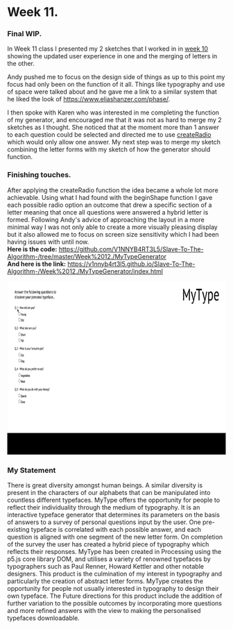 # Week 11.
### Final WIP.
In Week 11 class I presented my 2 sketches that I worked in in [week 10](https://github.com/V1NNYB4RT3L5/Slave-To-The-Algorithm-/tree/master/Week%2010.) showing the updated user experience in one and the merging of letters in the other. 

Andy pushed me to focus on the design side of things as up to this point my focus had only been on the function of it all. Things like typography and use of space were talked about and he gave me a link to a similar system that he liked the look of https://www.eliashanzer.com/phase/. 

I then spoke with Karen who was interested in me completing the function of my generator, and encouraged me that it was not as hard to merge my 2 sketches as I thought. She noticed that at the moment more than 1 answer to each question could be selected and directed me to use [createRadio](https://p5js.org/reference/#/p5/createRadio) which would only allow one answer. My next step was to merge my sketch combining the letter forms with my sketch of how the generator should function. 

### Finishing touches.
After applying the createRadio function the idea became a whole lot more achievable. Using what I had found with the beginShape function I gave each possible radio option an outcome that drew a specific section of a letter meaning that once all questions were answered a hybrid letter is formed. Following Andy's advice of approaching the layout in a more minimal way I was not only able to create a more visually pleasing display but it also allowed me to focus on screen size sensitivity which I had been having issues with until now.  <br/>
**Here is the code:** https://github.com/V1NNYB4RT3L5/Slave-To-The-Algorithm-/tree/master/Week%2012./MyTypeGenerator<br/>
**And here is the link:** https://v1nnyb4rt3l5.github.io/Slave-To-The-Algorithm-/Week%2012./MyTypeGenerator/index.html

<p Align = center ><img height = "400px" src = https://github.com/V1NNYB4RT3L5/Slave-To-The-Algorithm-/blob/master/Data./MYTYPEfinal.gif>

### My Statement 

There is great diversity amongst human beings. A similar diversity is present in the characters of our alphabets that can be manipulated into countless different typefaces. MyType offers the opportunity for people to reflect their individuality through the medium of typography. It is an interactive typeface generator that determines its parameters on the basis of answers to a survey of personal questions input by the user. One pre-existing typeface is correlated with each possible answer, and each question is aligned with one segment of the new letter form. On completion of the survey the user has created a hybrid piece of typography which reflects their responses. MyType has been created in Processing using the p5.js core library DOM, and utilises a variety of renowned typefaces by typographers such as Paul Renner, Howard Kettler and other notable designers. This product is the culmination of my interest in typography and particularly the creation of abstract letter forms. MyType creates the opportunity for people not usually interested in typography to design their own typeface. The Future directions for this product include the addition of further variation to the possible outcomes by incorporating more questions and more refined answers with the view to making the personalised typefaces downloadable.  

